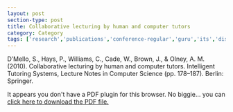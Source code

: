 ```yaml
---
layout: post
section-type: post
title: Collaborative lecturing by human and computer tutors
category: Category
tags: ['research','publications','conference-regular','guru','its','discourse','education-research']
---
```

D’Mello, S., Hays, P., Williams, C., Cade, W., Brown, J., & Olney, A. M. (2010). Collaborative lecturing by human and computer tutors. Intelligent Tutoring Systems, Lecture Notes in Computer Science (pp. 178–187). Berlin: Springer. 

<object data="https://umdrive.memphis.edu/aolney/public/publications/dmello-lecture-its10.pdf" type="application/pdf" width="100%" height="600px">
 
  <p>It appears you don't have a PDF plugin for this browser.
  No biggie... you can <a href="https://umdrive.memphis.edu/aolney/public/publications/dmello-lecture-its10.pdf">click here to
  download the PDF file.</a></p>
  
</object>
